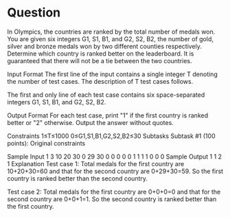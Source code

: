 # Question
In Olympics, the countries are ranked by the total number of medals won. You are given six integers G1, S1, B1, and G2, S2, B2, the number of gold, silver and bronze medals won by two different counties respectively. Determine which country is ranked better on the leaderboard. It is guaranteed that there will not be a tie between the two countries.

Input Format
The first line of the input contains a single integer T denoting the number of test cases. The description of T test cases follows.

The first and only line of each test case contains six space-separated integers G1, S1, B1, and G2, S2, B2.

Output Format
For each test case, print "1" if the first country is ranked better or "2" otherwise. Output the answer without quotes.

Constraints
1≤T≤1000
0≤G1,S1,B1,G2,S2,B2≤30
Subtasks
Subtask #1 (100 points): Original constraints

Sample Input 1 
3
10 20 30 0 29 30
0 0 0 0 0 1
1 1 1 0 0 0
Sample Output 1 
1
2
1
Explanation
Test case 1: Total medals for the first country are 10+20+30=60 and that for the second country are 0+29+30=59. So the first country is ranked better than the second country.

Test case 2: Total medals for the first country are 0+0+0=0 and that for the second country are 0+0+1=1. So the second country is ranked better than the first country.